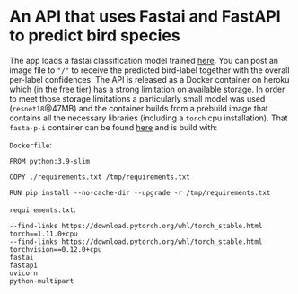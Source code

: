 # An API that uses Fastai and FastAPI to predict bird species

The app loads a fastai classification model trained [here](https://github.com/Ben-Karr/train-bird-classifier). You can post an image file to `"/"` to receive the predicted bird-label together with the overall per-label confidences.
The API is released as a Docker container on heroku which (in the free tier) has a strong limitation on available storage. In order to meet those storage limitations a particularly small model was used (`resnet18`@47MB) and the container builds from a prebuild image that contains all the necessary libraries (including a `torch` cpu installation). That `fasta-p-i` container can be found [here](https://hub.docker.com/repository/docker/benkarr/fasta-p-i) and is build with:

`Dockerfile`:
```Docker
FROM python:3.9-slim

COPY ./requirements.txt /tmp/requirements.txt

RUN pip install --no-cache-dir --upgrade -r /tmp/requirements.txt
```
`requirements.txt`:
```
--find-links https://download.pytorch.org/whl/torch_stable.html
torch==1.11.0+cpu
--find-links https://download.pytorch.org/whl/torch_stable.html
torchvision==0.12.0+cpu
fastai
fastapi
uvicorn
python-multipart
```